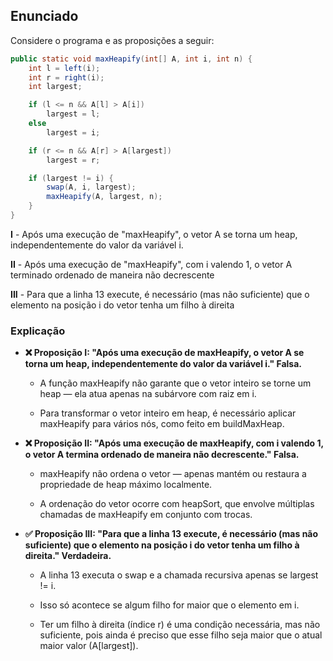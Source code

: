 ## **Enunciado**

Considere o programa e as proposições a seguir:

```java
public static void maxHeapify(int[] A, int i, int n) {
    int l = left(i);
    int r = right(i);
    int largest;

    if (l <= n && A[l] > A[i])
        largest = l;
    else
        largest = i;

    if (r <= n && A[r] > A[largest])
        largest = r;

    if (largest != i) {
        swap(A, i, largest);
        maxHeapify(A, largest, n);
    }
}
```

**I** - Após uma execução de "maxHeapify", o vetor A se torna um heap, independentemente do valor da variável i.

**II** - Após uma execução de "maxHeapify", com i valendo 1, o vetor A terminado ordenado de maneira não decrescente

**III** - Para que a linha 13 execute, é necessário (mas não suficiente) que o elemento na posição i do vetor tenha um filho à direita

### Explicação

- **❌ Proposição I: "Após uma execução de maxHeapify, o vetor A se torna um heap, independentemente do valor da variável i."
Falsa.**

  - A função maxHeapify não garante que o vetor inteiro se torne um heap — ela atua apenas na subárvore com raiz em i.

  - Para transformar o vetor inteiro em heap, é necessário aplicar maxHeapify para vários nós, como feito em buildMaxHeap.

- **❌ Proposição II: "Após uma execução de maxHeapify, com i valendo 1, o vetor A termina ordenado de maneira não decrescente."
Falsa.**

  - maxHeapify não ordena o vetor — apenas mantém ou restaura a propriedade de heap máximo localmente.

  - A ordenação do vetor ocorre com heapSort, que envolve múltiplas chamadas de maxHeapify em conjunto com trocas.

- **✅ Proposição III: "Para que a linha 13 execute, é necessário (mas não suficiente) que o elemento na posição i do vetor tenha um filho à direita."
Verdadeira.**

  - A linha 13 executa o swap e a chamada recursiva apenas se largest != i.

  - Isso só acontece se algum filho for maior que o elemento em i.

  - Ter um filho à direita (índice r) é uma condição necessária, mas não suficiente, pois ainda é preciso que esse filho seja maior que o atual maior valor (A[largest]).